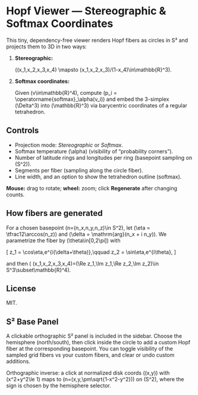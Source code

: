 # Hopf Viewer — Stereographic & Softmax Coordinates

This tiny, dependency-free viewer renders Hopf fibers as circles in S³ and projects them to 3D in two ways:

1. **Stereographic:** 

   	\((x_1,x_2,x_3,x_4) \mapsto (x_1,x_2,x_3)/(1-x_4)\in\mathbb{R}^3\).

2. **Softmax coordinates:** 

   	Given \(v\in\mathbb{R}^4\), compute \(p_i = \operatorname{softmax}_\alpha(v_i)\) and embed the 3-simplex \(\Delta^3\) into \(\mathbb{R}^3\) via barycentric coordinates of a regular tetrahedron.

## Controls

- Projection mode: *Stereographic* or *Softmax*.
- Softmax temperature \(\alpha\) (visibility of “probability corners”).
- Number of latitude rings and longitudes per ring (basepoint sampling on \(S^2\)).
- Segments per fiber (sampling along the circle fiber).  
- Line width, and an option to show the tetrahedron outline (softmax).

**Mouse:** drag to rotate; **wheel:** zoom; click **Regenerate** after changing counts.

## How fibers are generated

For a chosen basepoint \(n=(n_x,n_y,n_z)\in S^2\), let \(\eta = \tfrac12\arccos(n_z)\) and \(\delta = \mathrm{arg}(n_x + i n_y)\). We parametrize the fiber by \(\theta\in[0,2\pi]\) with

\[ z_1 = \cos\eta\,e^{i(\delta+\theta)},\qquad z_2 = \sin\eta\,e^{i\theta}, \]

and then \( (x_1,x_2,x_3,x_4)=(\Re z_1,\Im z_1,\Re z_2,\Im z_2)\in S^3\subset\mathbb{R}^4\).

## License

MIT.


## S² Base Panel

A clickable orthographic S² panel is included in the sidebar. Choose the hemisphere (north/south), then click inside the circle to add a custom Hopf fiber at the corresponding basepoint. You can toggle visibility of the sampled grid fibers vs your custom fibers, and clear or undo custom additions.

Orthographic inverse: a click at normalized disk coords \((x,y)\) with \(x^2+y^2\le 1\) maps to \(n=(x,y,\pm\sqrt{1-x^2-y^2})\) on \(S^2\), where the sign is chosen by the hemisphere selector.
